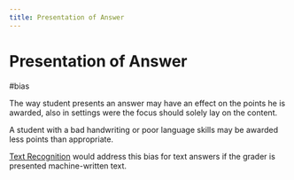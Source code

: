 ```yaml
---
title: Presentation of Answer
---
```


# Presentation of Answer

#bias

The way student presents an answer may have an effect on the points he is awarded, also in settings were the focus should solely lay on the content.

A student with a bad handwriting or poor language skills may be awarded less points than appropriate.

[Text Recognition](research/features/definitions/Text-Recognition) would address this bias for text answers if the grader is presented machine-written text.
